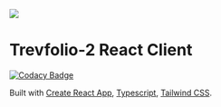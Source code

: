![](https://trevfolio-2-pub.s3.amazonaws.com/assets/TN_logo.png)

# Trevfolio-2 React Client

[![Codacy Badge](https://api.codacy.com/project/badge/Grade/f82938a011c946db8e07a590b05df5e2)](https://app.codacy.com/gh/trevv16/trevfolio-2-react?utm_source=github.com&utm_medium=referral&utm_content=trevv16/trevfolio-2-react&utm_campaign=Badge_Grade_Settings)

Built with [Create React App](https://create-react-app.dev/), [Typescript](https://www.typescriptlang.org/), [Tailwind CSS](https://tailwindcss.com/).
